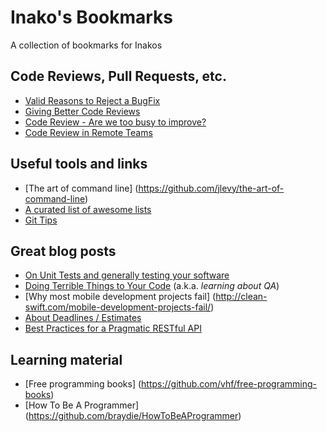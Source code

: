 # Inako's Bookmarks
A collection of bookmarks for Inakos

## Code Reviews, Pull Requests, etc.
- [Valid Reasons to Reject a BugFix](http://www.yegor256.com/2015/06/22/valid-reasons-to-reject-bug-fix.html)
- [Giving Better Code Reviews](https://medium.com/@mrjoelkemp/giving-better-code-reviews-16109e0fdd36#.kjths7g5p)
- [Code Review - Are we too busy to improve?](https://swifting.io/blog/2016/04/18/13-code-review-are-we-too-busy-to-improve/)
- [Code Review in Remote Teams](https://www.seanh.cc/posts/code-review)
 
## Useful tools and links
- [The art of command line] (https://github.com/jlevy/the-art-of-command-line)
- [A curated list of awesome lists](https://github.com/sindresorhus/awesome)
- [Git Tips](https://github.com/git-tips/tips)

## Great blog posts
- [On Unit Tests and generally testing your software](http://www.yegor256.com/2015/07/16/fools-dont-write-unit-tests.html)
- [Doing Terrible Things to Your Code](http://blog.codinghorror.com/doing-terrible-things-to-your-code/) (a.k.a. _learning about QA_)
- [Why most mobile development projects fail] (http://clean-swift.com/mobile-development-projects-fail/)
- [About Deadlines / Estimates](https://keen.io/blog/143850394061/how-should-deadlines-be-used-in-software)
- [Best Practices for a Pragmatic RESTful API](http://www.vinaysahni.com/best-practices-for-a-pragmatic-restful-api)

## Learning material
- [Free programming books] (https://github.com/vhf/free-programming-books) 
- [How To Be A Programmer] (https://github.com/braydie/HowToBeAProgrammer)
